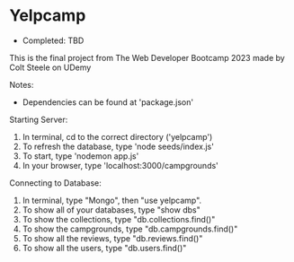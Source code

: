 # Yelpcamp
* Completed: TBD

This is the final project from The Web Developer Bootcamp 2023 made by Colt Steele on UDemy

Notes:
- Dependencies can be found at 'package.json'

Starting Server:
1. In terminal, cd to the correct directory ('yelpcamp')
2. To refresh the database, type 'node seeds/index.js'
3. To start, type 'nodemon app.js'
4. In your browser, type 'localhost:3000/campgrounds'

Connecting to Database: 
1. In terminal, type "Mongo", then "use yelpcamp". 
2. To show all of your databases, type "show dbs"
3. To show the collections, type "db.collections.find()"
4. To show the campgrounds, type "db.campgrounds.find()"
5. To show all the reviews, type "db.reviews.find()"
6. To show all the users, type "db.users.find()"